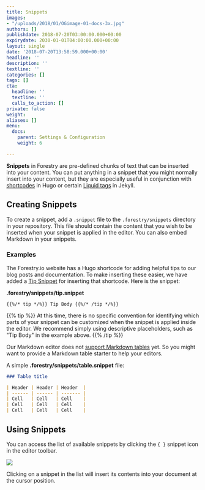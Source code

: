 ```yaml
---
title: Snippets
images:
- "/uploads/2018/01/OGimage-01-docs-3x.jpg"
authors: []
publishdate: 2018-07-20T03:00:00.000+00:00
expirydate: 2030-01-01T04:00:00.000+00:00
layout: single
date: '2018-07-20T13:58:59.000+00:00'
headline: ''
description: ''
textline: ''
categories: []
tags: []
cta:
  headline: ''
  textline: ''
  calls_to_action: []
private: false
weight: 
aliases: []
menu:
  docs:
    parent: Settings & Configuration
    weight: 6

---
```

**Snippets** in Forestry are pre-defined chunks of text that can be inserted into your content. You can put anything in a snippet that you might normally insert into your content, but they are especially useful in conjunction with [shortcodes](https://gohugo.io/content-management/shortcodes/) in Hugo or certain [Liquid tags](https://jekyllrb.com/docs/plugins/tags/) in Jekyll.

## Creating Snippets

To create a snippet, add a `.snippet` file to the `.forestry/snippets` directory in your repository. This file should contain the content that you wish to be inserted when your snippet is applied in the editor. You can also embed Markdown in your snippets.

### Examples

The Forestry.io website has a Hugo shortcode for adding helpful tips to our blog posts and documentation. To make inserting these easier, we have added a [Tip Snippet](https://github.com/forestryio/forestry.io/blob/master/hugo/.forestry/snippets/tip.snippet "Tip Snippet") for inserting that shortcode. Here is the snippet:

**.forestry/snippets/tip.snippet**

    {{%/* tip */%}} Tip Body {{%/* /tip */%}}

{{% tip %}}
At this time, there is no specific convention for identifying which parts of your snippet can be customized when the snippet is applied inside the editor. We recommend simply using descriptive placeholders, such as "Tip Body" in the example above.
{{% /tip %}}

Our Markdown editor does not [support Markdown tables](https://portal.productboard.com/forestry/1-forestry-io-roadmap/c/10-support-tables-in-markdown-editor) yet. So you might want to provide a Markdown table starter to help your editors.

A simple **.forestry/snippets/table.snippet** file:

```md
### Table title

| Header | Header | Header  |
| ------ | ------ | ------- |
| Cell   | Cell   | Cell    |
| Cell   | Cell   | Cell    |
| Cell   | Cell   | Cell    |
```

## Using Snippets

You can access the list of available snippets by clicking the `{ }` snippet icon in the editor toolbar.

![](/uploads/2018/07/snippet.png)

Clicking on a snippet in the list will insert its contents into your document at the cursor position.